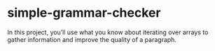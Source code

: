 # simple-grammar-checker

In this project, you’ll use what you know about iterating over arrays to gather information and improve the quality of a paragraph.
